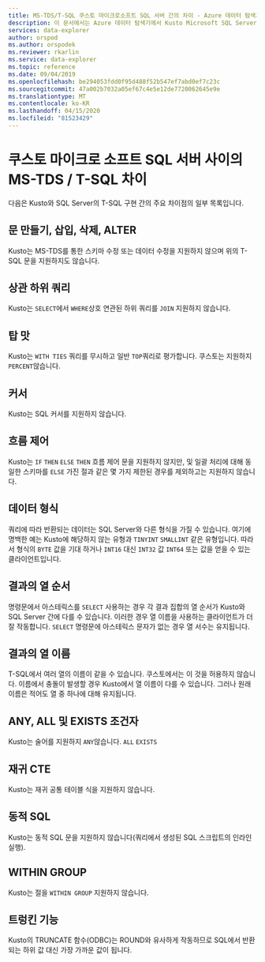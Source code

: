```yaml
---
title: MS-TDS/T-SQL 쿠스토 마이크로소프트 SQL 서버 간의 차이 - Azure 데이터 탐색기 | 마이크로 소프트 문서
description: 이 문서에서는 Azure 데이터 탐색기에서 Kusto Microsoft SQL Server 간의 MS-TDS/T-SQL 차이점에 대해 설명합니다.
services: data-explorer
author: orspod
ms.author: orspodek
ms.reviewer: rkarlin
ms.service: data-explorer
ms.topic: reference
ms.date: 09/04/2019
ms.openlocfilehash: be294053fdd0f95d488f52b547ef7abd0ef7c23c
ms.sourcegitcommit: 47a002b7032a05ef67c4e5e12de7720062645e9e
ms.translationtype: MT
ms.contentlocale: ko-KR
ms.lasthandoff: 04/15/2020
ms.locfileid: "81523429"
---
```

# <a name="ms-tdst-sql-differences-between-kusto-microsoft-sql-server"></a>쿠스토 마이크로 소프트 SQL 서버 사이의 MS-TDS / T-SQL 차이

다음은 Kusto와 SQL Server의 T-SQL 구현 간의 주요 차이점의 일부 목록입니다.

## <a name="create-insert-drop-alter-statements"></a>문 만들기, 삽입, 삭제, ALTER

Kusto는 MS-TDS를 통한 스키마 수정 또는 데이터 수정을 지원하지 않으며 위의 T-SQL 문을 지원하지도 않습니다.

## <a name="correlated-sub-queries"></a>상관 하위 쿼리

Kusto는 `SELECT`에서 `WHERE`상호 연관된 하위 쿼리를 `JOIN` 지원하지 않습니다.

## <a name="top-flavors"></a>탑 맛

Kusto는 `WITH TIES` 쿼리를 무시하고 일반 `TOP`쿼리로 평가합니다.
쿠스토는 지원하지 `PERCENT`않습니다.

## <a name="cursors"></a>커서

Kusto는 SQL 커서를 지원하지 않습니다.

## <a name="flow-control"></a>흐름 제어

Kusto는 `IF` `THEN` `ELSE` `THEN` 흐름 제어 문을 지원하지 않지만, 및 일괄 처리에 대해 동일한 스키마를 `ELSE` 가진 절과 같은 몇 가지 제한된 경우를 제외하고는 지원하지 않습니다.

## <a name="data-types"></a>데이터 형식

쿼리에 따라 반환되는 데이터는 SQL Server와 다른 형식을 가질 수 있습니다.
여기에 명백한 예는 Kusto에 해당하지 않는 유형과 `TINYINT` `SMALLINT` 같은 유형입니다. 따라서 형식의 `BYTE` 값을 기대 하거나 `INT16` 대신 `INT32` 값 `INT64` 또는 값을 얻을 수 있는 클라이언트입니다.

## <a name="column-order-in-results"></a>결과의 열 순서

명령문에서 아스테릭스를 `SELECT` 사용하는 경우 각 결과 집합의 열 순서가 Kusto와 SQL Server 간에 다를 수 있습니다. 이러한 경우 열 이름을 사용하는 클라이언트가 더 잘 작동합니다.
`SELECT` 명령문에 아스테릭스 문자가 없는 경우 열 서수는 유지됩니다.

## <a name="columns-name-in-results"></a>결과의 열 이름

T-SQL에서 여러 열의 이름이 같을 수 있습니다. 쿠스토에서는 이 것을 허용하지 않습니다.
이름에서 충돌이 발생할 경우 Kusto에서 열 이름이 다를 수 있습니다.
그러나 원래 이름은 적어도 열 중 하나에 대해 유지됩니다.

## <a name="any-all-and-exists-predicates"></a>ANY, ALL 및 EXISTS 조건자

Kusto는 술어를 지원하지 `ANY`않습니다. `ALL` `EXISTS`

## <a name="recursive-ctes"></a>재귀 CTE

Kusto는 재귀 공통 테이블 식을 지원하지 않습니다.

## <a name="dynamic-sql"></a>동적 SQL

Kusto는 동적 SQL 문을 지원하지 않습니다(쿼리에서 생성된 SQL 스크립트의 인라인 실행).

## <a name="within-group"></a>WITHIN GROUP

Kusto는 절을 `WITHIN GROUP` 지원하지 않습니다.

## <a name="truncate-function"></a>트렁킨 기능

Kusto의 TRUNCATE 함수(ODBC)는 ROUND와 유사하게 작동하므로 SQL에서 반환되는 하위 값 대신 가장 가까운 값이 됩니다.